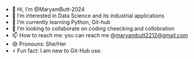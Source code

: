 - 👋 Hi, I’m @MaryamButt-2024
- 👀 I’m interested in Data Science and its industrial applications
- 🌱 I’m currently learning Python, Git-hub
- 💞️ I’m looking to collaborate on coding cheecking and collobration
- 📫 How to reach me: you can reach me @maryambutt2212@gmail.com
- 😄 Pronouns: She/Her
- ⚡ Fun fact: I am new to Git-Hub use.

<!---
MaryamButt-2024/MaryamButt-2024 is a ✨ special ✨ repository because its `README.md` (this file) appears on your GitHub profile.
You can click the Preview link to take a look at your changes.
--->
